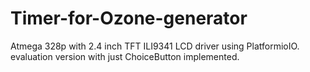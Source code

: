 # Timer-for-Ozone-generator
Atmega 328p with 2.4 inch TFT ILI9341 LCD driver using PlatformioIO.
evaluation version with just ChoiceButton implemented.
